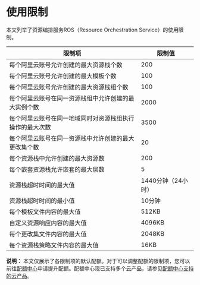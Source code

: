 # 使用限制

本文列举了资源编排服务ROS（Resource Orchestration Service）的使用限制。

|限制项|限制值|
|---|---|
|每个阿里云账号允许创建的最大资源栈个数|200|
|每个阿里云账号允许创建的最大模板个数|100|
|每个阿里云账号允许创建的最大资源栈组个数|100|
|每个阿里云账号在同一资源栈组中允许创建的最大实例个数|2000|
|每个阿里云账号在同一地域同时对资源栈组执行操作的最大次数|3500|
|每个阿里云账号在同一资源栈中允许创建的最大更改集个数|20|
|每个资源栈中允许创建的最大资源数|200|
|每个嵌套资源栈允许嵌套的最大层数|5|
|资源栈超时时间的最大值|1440分钟（24小时）|
|资源栈超时时间的最小值|10分钟|
|每个模板文件内容的最大值|512KB|
|自定义资源响应内容的最大值|4096KB|
|每个更改集文件内容的最大值|2048KB|
|每个资源栈策略文件内容的最大值|16KB|

**说明：** 本文仅展示了各限制项的默认配额。对于可以调整配额的限制项，您可以前往[配额中心](https://quotas.console.aliyun.com/products/ros/quotas)申请提升配额。配额中心现已支持多个云产品，请参见[配额中心支持的云产品]()。

